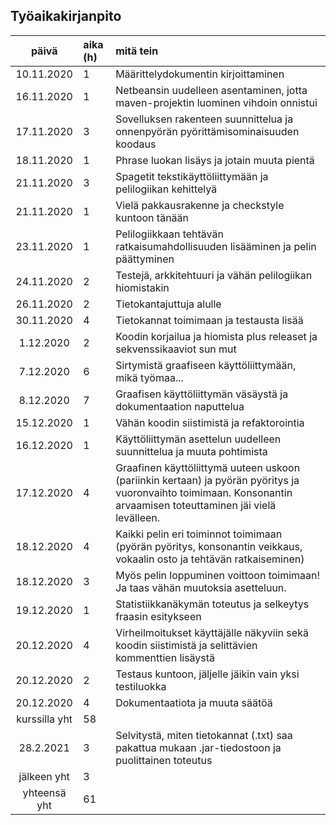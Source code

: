 ## Työaikakirjanpito

| päivä      | aika (h) | mitä tein  |
| :---------:|:---------| :----------|
| 10.11.2020 | 1        | Määrittelydokumentin kirjoittaminen |
| 16.11.2020 | 1        | Netbeansin uudelleen asentaminen, jotta maven-projektin luominen vihdoin onnistui |
| 17.11.2020 | 3        | Sovelluksen rakenteen suunnittelua ja onnenpyörän pyörittämisominaisuuden koodaus |
| 18.11.2020 | 1        | Phrase luokan lisäys ja jotain muuta pientä |
| 21.11.2020 | 3        | Spagetit tekstikäyttöliittymään ja pelilogiikan kehittelyä |
| 21.11.2020 | 1        | Vielä pakkausrakenne ja checkstyle kuntoon tänään |
| 23.11.2020 | 1        | Pelilogiikkaan tehtävän ratkaisumahdollisuuden lisääminen ja pelin päättyminen |
| 24.11.2020 | 2        | Testejä, arkkitehtuuri ja vähän pelilogiikan hiomistakin |
| 26.11.2020 | 2        | Tietokantajuttuja alulle |
| 30.11.2020 | 4        | Tietokannat toimimaan ja testausta lisää |
| 1.12.2020  | 2        | Koodin korjailua ja hiomista plus releaset ja sekvenssikaaviot sun mut |
| 7.12.2020  | 6        | Sirtymistä graafiseen käyttöliittymään, mikä työmaa... |
| 8.12.2020  | 7        | Graafisen käyttöliittymän väsäystä ja dokumentaation naputtelua |
| 15.12.2020 | 1        | Vähän koodin siistimistä ja refaktorointia |
| 16.12.2020 | 1        | Käyttöliittymän asettelun uudelleen suunnittelua ja muuta pohtimista |
| 17.12.2020 | 4        | Graafinen käyttöliittymä uuteen uskoon (pariinkin kertaan) ja pyörän pyöritys ja vuoronvaihto toimimaan. Konsonantin arvaamisen toteuttaminen jäi vielä levälleen. |
| 18.12.2020 | 4        | Kaikki pelin eri toiminnot toimimaan (pyörän pyöritys, konsonantin veikkaus, vokaalin osto ja tehtävän ratkaiseminen) |
| 18.12.2020 | 3        | Myös pelin loppuminen voittoon toimimaan! Ja taas vähän muutoksia asetteluun. |
| 19.12.2020 | 1        | Statistiikkanäkymän toteutus ja selkeytys fraasin esitykseen |
| 20.12.2020 | 4        | Virheilmoitukset käyttäjälle näkyviin sekä koodin siistimistä ja selittävien kommenttien lisäystä |
| 20.12.2020 | 2        | Testaus kuntoon, jäljelle jäikin vain yksi testiluokka |
| 20.12.2020 | 4        | Dokumentaatiota ja muuta säätöä |
| kurssilla yht    | 58 | | 
| 28.2.2021  | 3        | Selvitystä, miten tietokannat (.txt) saa pakattua mukaan .jar-tiedostoon ja puolittainen toteutus |
| jälkeen yht | 3       | |
| yhteensä yht | 61     | |
